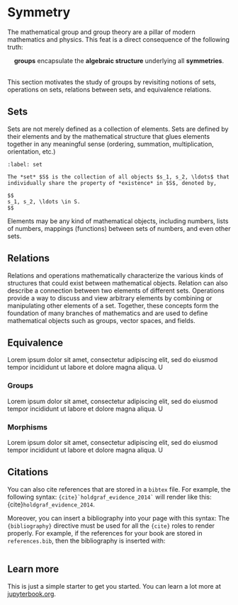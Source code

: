 # Symmetry

The mathematical group and group theory are a pillar of modern mathematics and physics. This feat is a direct consequence of the following truth: 

<div style="text-align:center;"><b>groups</b> encapsulate the <b>algebraic structure</b> underlying all <b>symmetries</b>.</div>
<br>

This section motivates the study of groups by revisiting notions of sets, operations on sets, relations between sets, and equivalence relations.

## Sets

Sets are not merely defined as a collection of elements. Sets are defined by their elements and by the mathematical structure that glues elements together in any meaningful sense (ordering, summation, multiplication, orientation, etc.)

````{prf:definition} Set
:label: set

The *set* $S$ is the collection of all objects $s_1, s_2, \ldots$ that individually share the property of *existence* in $S$, denoted by, 

$$
s_1, s_2, \ldots \in S.
$$

````

Elements may be any kind of mathematical objects, including numbers, lists of numbers, mappings (functions) between sets of numbers, and even other sets.

## Relations

Relations and operations mathematically characterize the various kinds of structures that could exist between mathematical objects.
Relation can also describe a connection between two elements of different sets. Operations provide a way to discuss and view arbitrary elements by combining or manipulating other elements of a set. Together, these concepts form the foundation of many branches of mathematics and are used to define mathematical objects such as groups, vector spaces, and fields.

## Equivalence

Lorem ipsum dolor sit amet, consectetur adipiscing elit, sed do eiusmod tempor incididunt ut labore et dolore magna aliqua. U

### Groups

Lorem ipsum dolor sit amet, consectetur adipiscing elit, sed do eiusmod tempor incididunt ut labore et dolore magna aliqua. U

### Morphisms

Lorem ipsum dolor sit amet, consectetur adipiscing elit, sed do eiusmod tempor incididunt ut labore et dolore magna aliqua. U

## Citations

You can also cite references that are stored in a `bibtex` file. For example,
the following syntax: `` {cite}`holdgraf_evidence_2014` `` will render like
this: {cite}`holdgraf_evidence_2014`.

Moreover, you can insert a bibliography into your page with this syntax:
The `{bibliography}` directive must be used for all the `{cite}` roles to
render properly.
For example, if the references for your book are stored in `references.bib`,
then the bibliography is inserted with:

```{bibliography}
```

## Learn more

This is just a simple starter to get you started.
You can learn a lot more at [jupyterbook.org](https://jupyterbook.org).
